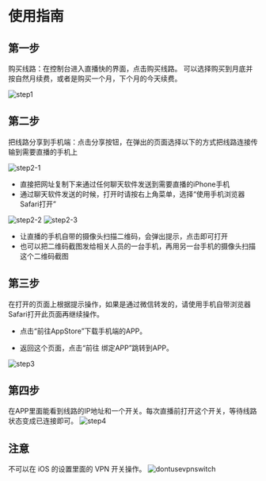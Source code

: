# 使用指南

## 第一步

购买线路：在控制台进入直播快的界面，点击购买线路。
可以选择购买到月底并按自然月续费，或者是购买一个月，下个月的今天续费。

![step1](/images/step1-1.png)

## 第二步

把线路分享到手机端：点击分享按钮，在弹出的页面选择以下的方式把线路连接传输到需要直播的手机上

![step2-1](/images/step2-1.png)
- 直接把网址复制下来通过任何聊天软件发送到需要直播的iPhone手机
- 通过聊天软件发送的时候，打开时请按右上角菜单，选择“使用手机浏览器Safari打开”

![step2-2](/images/step2-2.png)
![step2-3](/images/step2-3.jpg)
- 让直播的手机自带的摄像头扫描二维码，会弹出提示，点击即可打开
- 也可以把二维码截图发给相关人员的一台手机，再用另一台手机的摄像头扫描这个二维码截图

## 第三步

在打开的页面上根据提示操作，如果是通过微信转发的，请使用手机自带浏览器Safari打开此页面再继续操作。

- 点击“前往AppStore”下载手机端的APP。

- 返回这个页面，点击“前往 绑定APP”跳转到APP。

![step3](/images/step3-h5-page.jpg)

## 第四步

在APP里面能看到线路的IP地址和一个开关。每次直播前打开这个开关，等待线路状态变成已连接即可。
![step4](/images/step4.jpg)

## 注意

不可以在 iOS 的设置里面的 VPN 开关操作。
![dontusevpnswitch](/images/dontusevpnswitch.jpg)
